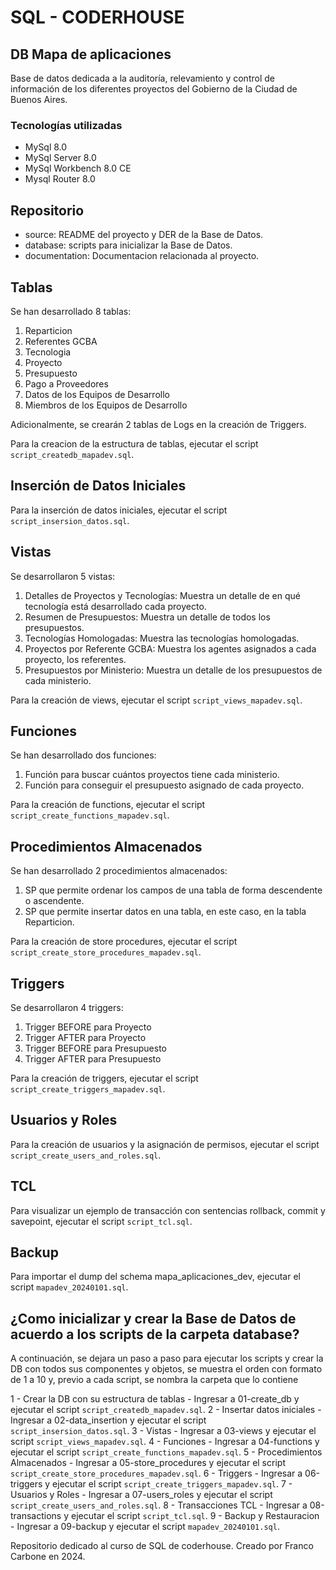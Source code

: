 # SQL - CODERHOUSE

## DB Mapa de aplicaciones

Base de datos dedicada a la auditoría, relevamiento y control de información de los diferentes proyectos del Gobierno de la Ciudad de Buenos Aires.

### Tecnologías utilizadas

- MySql 8.0
- MySql Server 8.0
- MySql Workbench 8.0 CE
- Mysql Router 8.0

## Repositorio

 - source: README del proyecto y DER de la Base de Datos.
 - database: scripts para inicializar la Base de Datos.
 - documentation: Documentacion relacionada al proyecto.

## Tablas

Se han desarrollado 8 tablas:

1. Reparticion
2. Referentes GCBA
3. Tecnologia
4. Proyecto
5. Presupuesto
6. Pago a Proveedores
7. Datos de los Equipos de Desarrollo
8. Miembros de los Equipos de Desarrollo

Adicionalmente, se crearán 2 tablas de Logs en la creación de Triggers.

Para la creacion de la estructura de tablas, ejecutar el script `script_createdb_mapadev.sql`.

## Inserción de Datos Iniciales

Para la inserción de datos iniciales, ejecutar el script `script_insersion_datos.sql`.

## Vistas

Se desarrollaron 5 vistas:

1. Detalles de Proyectos y Tecnologías: Muestra un detalle de en qué tecnología está desarrollado cada proyecto.
2. Resumen de Presupuestos: Muestra un detalle de todos los presupuestos.
3. Tecnologías Homologadas: Muestra las tecnologías homologadas.
4. Proyectos por Referente GCBA: Muestra los agentes asignados a cada proyecto, los referentes.
5. Presupuestos por Ministerio: Muestra un detalle de los presupuestos de cada ministerio.

Para la creación de views, ejecutar el script `script_views_mapadev.sql`.

## Funciones

Se han desarrollado dos funciones:

1. Función para buscar cuántos proyectos tiene cada ministerio.
2. Función para conseguir el presupuesto asignado de cada proyecto.

Para la creación de functions, ejecutar el script `script_create_functions_mapadev.sql`.

## Procedimientos Almacenados

Se han desarrollado 2 procedimientos almacenados:

1. SP que permite ordenar los campos de una tabla de forma descendente o ascendente.
2. SP que permite insertar datos en una tabla, en este caso, en la tabla Reparticion.

Para la creación de store procedures, ejecutar el script `script_create_store_procedures_mapadev.sql`.

## Triggers

Se desarrollaron 4 triggers:

1. Trigger BEFORE para Proyecto
2. Trigger AFTER para Proyecto
3. Trigger BEFORE para Presupuesto
4. Trigger AFTER para Presupuesto

Para la creación de triggers, ejecutar el script `script_create_triggers_mapadev.sql`.

## Usuarios y Roles

Para la creación de usuarios y la asignación de permisos, ejecutar el script `script_create_users_and_roles.sql`.

## TCL

Para visualizar un ejemplo de transacción con sentencias rollback, commit y savepoint, ejecutar el script `script_tcl.sql`.

## Backup

Para importar el dump del schema mapa_aplicaciones_dev, ejecutar el script `mapadev_20240101.sql`.


## ¿Como inicializar y crear la Base de Datos de acuerdo a los scripts de la carpeta database?

A continuación, se dejara un paso a paso para ejecutar los scripts y crear la DB con todos sus componentes y objetos, se muestra el orden con formato de 1 a 10 y, previo a cada script, se nombra la carpeta que lo contiene

1 - Crear la DB con su estructura de tablas - Ingresar a 01-create_db y ejecutar el script `script_createdb_mapadev.sql`.
2 - Insertar datos iniciales - Ingresar a 02-data_insertion y ejecutar el script `script_insersion_datos.sql`.
3 - Vistas - Ingresar a 03-views y ejecutar el script `script_views_mapadev.sql`.
4 - Funciones - Ingresar a 04-functions y ejecutar el script `script_create_functions_mapadev.sql`.
5 - Procedimientos Almacenados - Ingresar a 05-store_procedures y ejecutar el script `script_create_store_procedures_mapadev.sql`.
6 - Triggers - Ingresar a 06-triggers y ejecutar el script `script_create_triggers_mapadev.sql`.
7 - Usuarios y Roles - Ingresar a 07-users_roles y ejecutar el script `script_create_users_and_roles.sql`.
8 - Transacciones TCL - Ingresar a 08-transactions y ejecutar el script `script_tcl.sql`.
9 - Backup y Restauracion - Ingresar a 09-backup y ejecutar el script `mapadev_20240101.sql`.

Repositorio dedicado al curso de SQL de coderhouse. Creado por Franco Carbone en 2024.